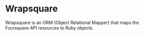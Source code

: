 Wrapsquare
==================

Wrapsquare is an ORM (Object Relational Mapper) that maps the Foursquare API resources to Ruby objects.
